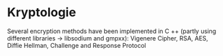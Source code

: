 # Kryptologie

Several encryption methods have been implemented in C ++ (partly using different libraries -> libsodium and gmpxx):
Vigenere Cipher,
RSA,
AES,
Diffie Hellman,
Challenge and Response Protocol
